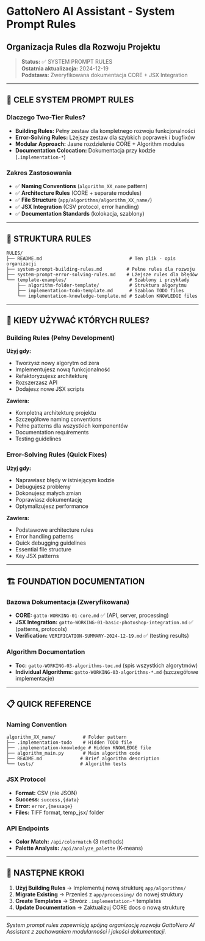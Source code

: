 # GattoNero AI Assistant - System Prompt Rules
## Organizacja Rules dla Rozwoju Projektu

> **Status:** ✅ SYSTEM PROMPT RULES  
> **Ostatnia aktualizacja:** 2024-12-19  
> **Podstawa:** Zweryfikowana dokumentacja CORE + JSX Integration

---

## 🎯 CELE SYSTEM PROMPT RULES

### Dlaczego Two-Tier Rules?
- **Building Rules:** Pełny zestaw dla kompletnego rozwoju funkcjonalności
- **Error-Solving Rules:** Lżejszy zestaw dla szybkich poprawek i bugfixów
- **Modular Approach:** Jasne rozdzielenie CORE + Algorithm modules
- **Documentation Colocation:** Dokumentacja przy kodzie (`.implementation-*`)

### Zakres Zastosowania
- ✅ **Naming Conventions** (`algorithm_XX_name` pattern)
- ✅ **Architecture Rules** (CORE + separate modules)
- ✅ **File Structure** (`app/algorithms/algorithm_XX_name/`)
- ✅ **JSX Integration** (CSV protocol, error handling)
- ✅ **Documentation Standards** (kolokacja, szablony)

---

## 📁 STRUKTURA RULES

```
RULES/
├── README.md                                # Ten plik - opis organizacji
├── system-prompt-building-rules.md         # Pełne rules dla rozwoju
├── system-prompt-error-solving-rules.md    # Lżejsze rules dla błędów
└── template-examples/                       # Szablony i przykłady
    ├── algorithm-folder-template/           # Struktura algorytmu
    ├── implementation-todo-template.md      # Szablon TODO files
    └── implementation-knowledge-template.md # Szablon KNOWLEDGE files
```

---

## 🔄 KIEDY UŻYWAĆ KTÓRYCH RULES?

### Building Rules (Pełny Development)
**Użyj gdy:**
- Tworzysz nowy algorytm od zera
- Implementujesz nową funkcjonalność
- Refaktoryzujesz architekturę
- Rozszerzasz API
- Dodajesz nowe JSX scripts

**Zawiera:**
- Kompletną architekturę projektu
- Szczegółowe naming conventions
- Pełne patterns dla wszystkich komponentów
- Documentation requirements
- Testing guidelines

### Error-Solving Rules (Quick Fixes)
**Użyj gdy:**
- Naprawiasz błędy w istniejącym kodzie
- Debugujesz problemy
- Dokonujesz małych zmian
- Poprawiasz dokumentację
- Optymalizujesz performance

**Zawiera:**
- Podstawowe architecture rules
- Error handling patterns
- Quick debugging guidelines
- Essential file structure
- Key JSX patterns

---

## 🏗️ FOUNDATION DOCUMENTATION

### Bazowa Dokumentacja (Zweryfikowana)
- **CORE:** `gatto-WORKING-01-core.md` ✅ (API, server, processing)
- **JSX Integration:** `gatto-WORKING-01-basic-photoshop-integration.md` ✅ (patterns, protocols)
- **Verification:** `VERIFICATION-SUMMARY-2024-12-19.md` ✅ (testing results)

### Algorithm Documentation
- **Toc:** `gatto-WORKING-03-algorithms-toc.md` (spis wszystkich algorytmów)
- **Individual Algorithms:** `gatto-WORKING-03-algorithms-*.md` (szczegółowe implementacje)

---

## 📋 QUICK REFERENCE

### Naming Convention
```
algorithm_XX_name/          # Folder pattern
├── .implementation-todo    # Hidden TODO file
├── .implementation-knowledge # Hidden KNOWLEDGE file
├── algorithm_main.py       # Main algorithm code
├── README.md              # Brief algorithm description
└── tests/                 # Algorithm tests
```

### JSX Protocol
- **Format:** CSV (nie JSON)
- **Success:** `success,{data}`
- **Error:** `error,{message}`
- **Files:** TIFF format, temp_jsx/ folder

### API Endpoints
- **Color Match:** `/api/colormatch` (3 methods)
- **Palette Analysis:** `/api/analyze_palette` (K-means)

---

## 🎯 NASTĘPNE KROKI

1. **Użyj Building Rules** → Implementuj nową strukturę `app/algorithms/`
2. **Migrate Existing** → Przenieś z `app/processing/` do nowej struktury
3. **Create Templates** → Stwórz `.implementation-*` templates
4. **Update Documentation** → Zaktualizuj CORE docs o nową strukturę

---

*System prompt rules zapewniają spójną organizację rozwoju GattoNero AI Assistant z zachowaniem modularności i jakości dokumentacji.*

